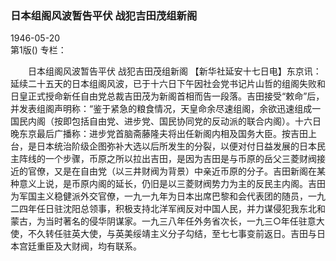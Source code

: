 ### 日本组阁风波暂告平伏  战犯吉田茂组新阁  

1946-05-20  
第1版()
专栏：

　　日本组阁风波暂告平伏
    战犯吉田茂组新阁
    【新华社延安十七日电】东京讯：延续二十五天的日本组阁风波，已于十六日下午因社会党书记片山哲的组阁失败和日皇正式授命新任自由党总裁吉田茂为新阁首相而告一段落。吉田接受“敕命”后，并发表组阁声明称：“鉴于紧急的粮食情况，天皇命余尽速组阁，余欲迅速组成一国民内阁（按即包括自由党、进步党、国民协同党的反动派的联合内阁）。十六日晚东京最后广播称：进步党首脑斋藤隆夫将出任新阁内相及国务大臣。按吉田上台，是日本统治阶级企图弥补大选以后所发生的分裂，以便对付日益发展的日本民主阵线的一个步骤，币原之所以拉出吉田，是因为吉田是与币原的岳父三菱财阀接近的官僚，又是在自由党（以三井财阀为背景）中亲近币原的分子。吉田新阁在某种意义上说，是币原内阁的延长，仍旧是以三菱财阀势力为主的反民主内阁。吉田为军国主义稳健派外交官僚，一九一九年为日本出席巴黎和会代表团的随员，一九二四年任日驻沈阳总领事，积极支持北洋军阀反对中国人民，并力谋侵犯我东北和蒙古，为当时著名的侵华阴谋家。一九三八年任外务省次长，一九三○年任驻意大使，不久转任驻英大使，与英美绥靖主义分子勾结，至七七事变前返日。吉田与日本宫廷重臣及大财阀，均有联系。  
